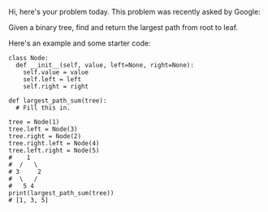 Hi, here's your problem today. This problem was recently asked by Google:

Given a binary tree, find and return the largest path from root to leaf.

Here's an example and some starter code:
```
class Node:
  def __init__(self, value, left=None, right=None):
    self.value = value
    self.left = left
    self.right = right

def largest_path_sum(tree):
  # Fill this in.

tree = Node(1)
tree.left = Node(3)
tree.right = Node(2)
tree.right.left = Node(4)
tree.left.right = Node(5)
#    1
#  /   \
# 3     2
#  \   /
#   5 4
print(largest_path_sum(tree))
# [1, 3, 5]
```
